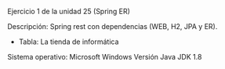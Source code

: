 Ejercicio 1 de la unidad 25 (Spring ER)

Descripción: Spring rest con dependencias (WEB, H2, JPA y ER).
- Tabla: La tienda de informática

Sistema operativo: Microsoft Windows Versión Java JDK 1.8

